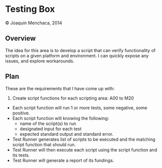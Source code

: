 # Testing Box

© Joaquin Menchaca, 2014

## Overview

The idea for this area is to develop a script that can verify functionality of scripts on a given platform and environment. I can quickly expose any issues, and explore workarounds.

## Plan

These are the requirements that I have come up with:

1. Create script functions for each scripting area: A00 to M20
* Each script function will run 1 or more tests, some negative, some positive.
* Each script function will knowing the following:
  * name of the script(s) to run
  * designated input for each test
  * expected standard output and standard error.
* Test Runner generates list of scripts to be executed and the matching script function that should run.
* Test Runner will then execute each script using the script function and its tests.
* Test Runner will generate a report of its fundings.
